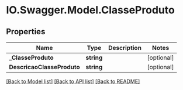 # IO.Swagger.Model.ClasseProduto
## Properties

Name | Type | Description | Notes
------------ | ------------- | ------------- | -------------
**_ClasseProduto** | **string** |  | [optional] 
**DescricaoClasseProduto** | **string** |  | [optional] 

[[Back to Model list]](../README.md#documentation-for-models) [[Back to API list]](../README.md#documentation-for-api-endpoints) [[Back to README]](../README.md)

